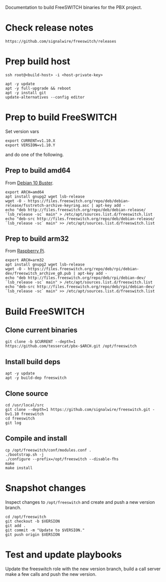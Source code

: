 Documentation to build
FreeSWITCH binaries
for the PBX project.


# Check release notes

    https://github.com/signalwire/freeswitch/releases


# Prep build host

    ssh root@<build-host> -i <host-private-key>

    apt -y update
    apt -y full-upgrade && reboot
    apt -y install git
    update-alternatives --config editor


# Prep to build FreeSWITCH

Set version vars

    export CURRENT=v1.10.X
    export VERSION=v1.10.Y

and do one of the following.

## Prep to build amd64

From
[Debian 10 Buster](https://freeswitch.org/confluence/display/FREESWITCH/Debian+10+Buster).

    export ARCH=amd64
    apt install gnupg2 wget lsb-release
    wget -O - https://files.freeswitch.org/repo/deb/debian-release/fsstretch-archive-keyring.asc | apt-key add -
    echo "deb http://files.freeswitch.org/repo/deb/debian-release/ `lsb_release -sc` main" > /etc/apt/sources.list.d/freeswitch.list
    echo "deb-src http://files.freeswitch.org/repo/deb/debian-release/ `lsb_release -sc` main" >> /etc/apt/sources.list.d/freeswitch.list

## Prep to build arm32

From
[Raspberry Pi](https://freeswitch.org/confluence/display/FREESWITCH/Raspberry+Pi).

    export ARCH=arm32
    apt install gnupg2 wget lsb-release
    wget -O - https://files.freeswitch.org/repo/deb/rpi/debian-dev/freeswitch_archive_g0.pub | apt-key add -
    echo "deb http://files.freeswitch.org/repo/deb/rpi/debian-dev/ `lsb_release -sc` main" > /etc/apt/sources.list.d/freeswitch.list
    echo "deb-src http://files.freeswitch.org/repo/deb/rpi/debian-dev/ `lsb_release -sc` main" >> /etc/apt/sources.list.d/freeswitch.list


# Build FreeSWITCH

## Clone current binaries

    git clone -b $CURRENT --depth=1 https://github.com/tessercat/pbx-$ARCH.git /opt/freeswitch

## Install build deps

    apt -y update
    apt -y build-dep freeswitch

## Clone source

    cd /usr/local/src
    git clone --depth=1 https://github.com/signalwire/freeswitch.git -bv1.10 freeswitch
    cd freeswitch
    git log

## Compile and install

    cp /opt/freeswitch/conf/modules.conf .
    ./bootstrap.sh -j
    ./configure --prefix=/opt/freeswitch --disable-fhs
    make
    make install


# Snapshot changes

Inspect changes to `/opt/freeswitch`
and create and push a new version branch.

    cd /opt/freeswitch
    git checkout -b $VERSION
    git add .
    git commit -m "Update to $VERSION."
    git push origin $VERSION


# Test and update playbooks

Update the freeswitch role
with the new version branch,
build a call server
make a few calls
and push the new version.
